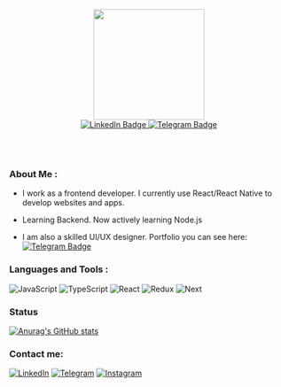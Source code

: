 <div id="header" align="center">
  <img src="https://i.giphy.com/media/26tn33aiTi1jkl6H6/200w.webp" width="200"/>
  <div id="badges">
  <a href="https://www.linkedin.com/in/alexander-kart-427625218">
    <img src="https://img.shields.io/badge/-LinkedIn-090909?style=for-the-badge&logo=linkedin&logoColor=white" alt="LinkedIn Badge"/>
  </a>
  <a href="https://t.me/alexanderkart">
    <img src="https://img.shields.io/badge/Telegram-090909?style=for-the-badge&logo=telegram&logoColor=white" alt="Telegram Badge"/>
  </a>
</div>
  <img src="https://komarev.com/ghpvc/?username=KartAlexander&style=flat-square&color=blue" alt=""/>
</div>

<div align="center">
</div>

<br></br>

### About Me :


- I work as a frontend developer. I currently use React/React Native to develop websites and apps.

- Learning Backend. Now actively learning Node.js

- I am also a skilled UI/UX designer. Portfolio you can see here: [![Telegram Badge](https://img.shields.io/badge/Behance-090909?style=for-the-badge&logo=behance&logoColor=white)](https://www.behance.net/alexanderkart)

### Languages and Tools :


![JavaScript](https://img.shields.io/badge/-JavaScript-090909?style=for-the-badge&logo=JavaScript&logoColor=E9D54D)
![TypeScript](https://img.shields.io/badge/-TypeScript-090909?style=for-the-badge&logo=TypeScript&logoColor=3178C6)
![React](https://img.shields.io/badge/-REACT-090909?style=for-the-badge&logo=React&logoColor=blue)
![Redux](https://img.shields.io/badge/-REDUX-090909?style=for-the-badge&logo=Redux&logoColor=764ABD)
![Next](https://img.shields.io/badge/-NEXT-090909?style=for-the-badge&logo=&logoColor=764ABD)


### Status


[![Anurag's GitHub stats](https://github-readme-stats.vercel.app/api?username=KartAlexander&show_icons=true&theme=dark)]()


### Contact me:


[![LinkedIn](https://img.shields.io/badge/-LinkedIn-090909?style=for-the-badge&logo=linkedin&logoColor=007BB6)](https://www.linkedin.com/in/alexander-kart-427625218)
[![Telegram](https://img.shields.io/badge/-Telegram-090909?style=for-the-badge&logo=telegram&logoColor=27A0D9)](https://t.me/alexanderkart)
[![Instagram](https://img.shields.io/badge/-Instagram-090909?style=for-the-badge&logo=instagram&logoColor=8439A9)](https://www.instagram.com/alexander__kart)
